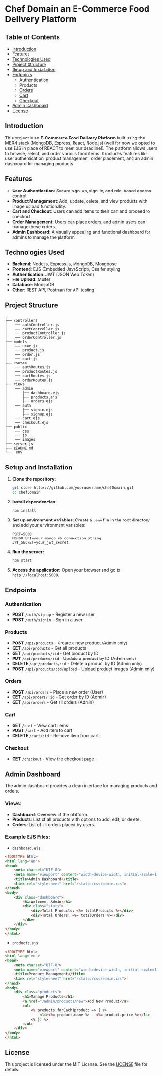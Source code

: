 # Chef Domain an E-Commerce Food Delivery Platform

## Table of Contents
- [Introduction](#introduction)
- [Features](#features)
- [Technologies Used](#technologies-used)
- [Project Structure](#project-structure)
- [Setup and Installation](#setup-and-installation)
- [Endpoints](#endpoints)
  - [Authentication](#authentication)
  - [Products](#products)
  - [Orders](#orders)
  - [Cart](#cart)
  - [Checkout](#checkout)
- [Admin Dashboard](#admin-dashboard)
- [License](#license)

## Introduction
This project is an **E-Commerce Food Delivery Platform** built using the MERN stack (MongoDB, Express, React, Node.js) (well for now we opted to use EJS in place of REACT to meet our deadline!). The platform allows users to browse, select, and order various food items. It includes features like user authentication, product management, order placement, and an admin dashboard for managing products.

## Features
- **User Authentication**: Secure sign-up, sign-in, and role-based access control.
- **Product Management**: Add, update, delete, and view products with image upload functionality.
- **Cart and Checkout**: Users can add items to their cart and proceed to checkout.
- **Order Management**: Users can place orders, and admin users can manage these orders.
- **Admin Dashboard**: A visually appealing and functional dashboard for admins to manage the platform.

## Technologies Used
- **Backend**: Node.js, Express.js, MongoDB, Mongoose
- **Frontend**: EJS (Embedded JavaScript), Css for styling
- **Authentication**: JWT (JSON Web Token)
- **File Upload**: Multer
- **Database**: MongoDB
- **Other**: REST API, Postman for API testing

## Project Structure
```
.
├── controllers
│   ├── authController.js
│   ├── cartController.js
│   ├── productController.js
│   ├── orderController.js
├── models
│   ├── user.js
│   ├── product.js
│   ├── order.js
│   ├── cart.js
├── routes
│   ├── authRoutes.js
│   ├── productRoutes.js
│   ├── cartRoutes.js
│   ├── orderRoutes.js
├── views
│   ├── admin
│   │   ├── dashboard.ejs
│   │   ├── products.ejs
│   │   ├── orders.ejs
│   ├── auth
│   │   ├── signin.ejs
│   │   ├── signup.ejs
│   ├── cart.ejs
│   ├── checkout.ejs
├── public
│   ├── css
│   ├── js
│   ├── images
├── server.js
├── README.md
└── .env
```

## Setup and Installation

1. **Clone the repository:**
   ```bash
   git clone https://github.com/yourusername/chefDomain.git
   cd chefDomain
   ```

2. **Install dependencies:**
   ```bash
   npm install
   ```

3. **Set up environment variables:**
   Create a `.env` file in the root directory and add your environment variables:
   ```
   PORT=5000
   MONGO_URI=your_mongo_db_connection_string
   JWT_SECRET=your_jwt_secret
   ```

4. **Run the server:**
   ```bash
   npm start
   ```

5. **Access the application:**
   Open your browser and go to `http://localhost:5000`.

## Endpoints

### Authentication
- **POST** `/auth/signup` - Register a new user
- **POST** `/auth/signin` - Sign in a user

### Products
- **POST** `/api/products` - Create a new product (Admin only)
- **GET** `/api/products` - Get all products
- **GET** `/api/products/:id` - Get product by ID
- **PUT** `/api/products/:id` - Update a product by ID (Admin only)
- **DELETE** `/api/products/:id` - Delete a product by ID (Admin only)
- **POST** `/api/products/:id/upload` - Upload product images (Admin only)

### Orders
- **POST** `/api/orders` - Place a new order (User)
- **GET** `/api/orders/:id` - Get order by ID (Admin)
- **GET** `/api/orders` - Get all orders (Admin)

### Cart
- **GET** `/cart` - View cart items
- **POST** `/cart` - Add item to cart
- **DELETE** `/cart/:id` - Remove item from cart

### Checkout
- **GET** `/checkout` - View the checkout page

## Admin Dashboard

The admin dashboard provides a clean interface for managing products and orders.

### Views:
- **Dashboard**: Overview of the platform.
- **Products**: List of all products with options to add, edit, or delete.
- **Orders**: List of all orders placed by users.

### Example EJS Files:
- `dashboard.ejs`
```html
<!DOCTYPE html>
<html lang="en">
<head>
    <meta charset="UTF-8">
    <meta name="viewport" content="width=device-width, initial-scale=1.0">
    <title>Admin Dashboard</title>
    <link rel="stylesheet" href="/static/css/admin.css">
</head>
<body>
    <div class="dashboard">
        <h1>Welcome, Admin</h1>
        <div class="stats">
            <div>Total Products: <%= totalProducts %></div>
            <div>Total Orders: <%= totalOrders %></div>
        </div>
    </div>
</body>
</html>
```

- `products.ejs`
```html
<!DOCTYPE html>
<html lang="en">
<head>
    <meta charset="UTF-8">
    <meta name="viewport" content="width=device-width, initial-scale=1.0">
    <title>Product Management</title>
    <link rel="stylesheet" href="/static/css/admin.css">
</head>
<body>
    <div class="products">
        <h1>Manage Products</h1>
        <a href="/admin/products/new">Add New Product</a>
        <ul>
            <% products.forEach(product => { %>
                <li><%= product.name %> - <%= product.price %></li>
            <% }) %>
        </ul>
    </div>
</body>
</html>
```

## License

This project is licensed under the MIT License. See the [LICENSE](LICENSE) file for details.
